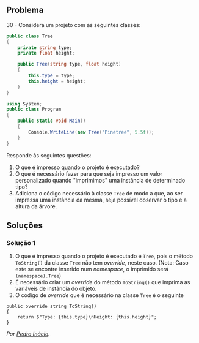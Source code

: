 ## Problema

30 - Considera um projeto com as seguintes classes:

```cs
public class Tree
{
    private string type;
    private float height;

    public Tree(string type, float height)
    {
        this.type = type;
        this.height = height;
    }
}
```

```cs
using System;
public class Program
{
    public static void Main()
    {
        Console.WriteLine(new Tree("Pinetree", 5.5f));
    }
}
```

Responde às seguintes questões:

1. O que é impresso quando o projeto é executado?
2. O que é necessário fazer para que seja impresso um valor personalizado
   quando "imprimimos" uma instância de determinado tipo?
3. Adiciona o código necessário à classe `Tree` de modo a que, ao ser impressa
   uma instância da mesma, seja possível observar o tipo e a altura da árvore.

## Soluções

### Solução 1

1. O que é impresso quando o projeto é executado é `Tree`,
pois o método `ToString()` da classe `Tree` não tem _override_, neste caso.
(Nota: Caso este se encontre inserido num _namespace_, o imprimido
 será `(namespace).Tree`)
2. É necessário criar um _override_ do método `ToString()` que imprima as
variáveis de instância do objeto.
3. O código de _override_ que é necessário na classe `Tree` é o seguinte
```
public override string ToString()
{
    return $"Type: {this.type}\nHeight: {this.height}";
}
```

*Por [Pedro Inácio](https://github.com/PmaiWoW).*